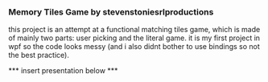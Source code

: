 ### Memory Tiles Game by stevenstoniesrlproductions

this project is an attempt at a functional matching tiles game, which is made of mainly two parts: user picking and the literal game. 
it is my first project in wpf so the code looks messy (and i also didnt bother to use bindings so not the best practice).

*** insert presentation below ***
